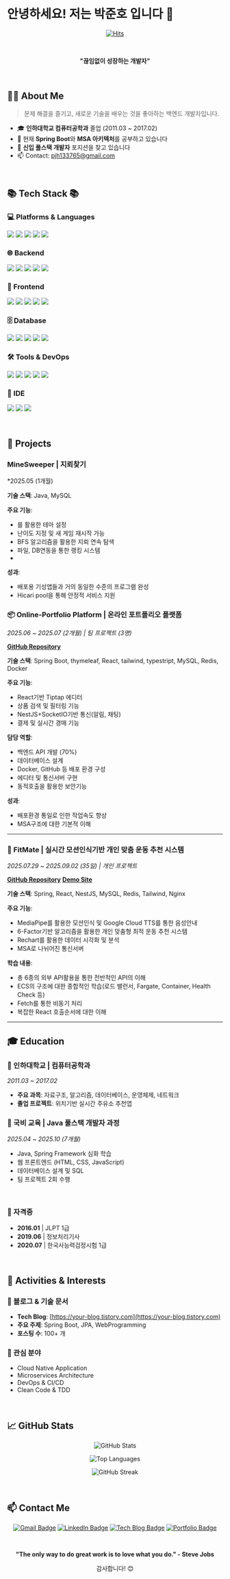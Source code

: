 # 안녕하세요! 저는 박준호 입니다 👋

<div align="center">
  
  [![Hits](https://hits.seeyoufarm.com/api/count/incr/badge.svg?url=https%3A%2F%2Fgithub.com%2Fjhpark-coder&count_bg=%2379C83D&title_bg=%23555555&icon=&icon_color=%23E7E7E7&title=hits&edge_flat=false)](https://hits.seeyoufarm.com)
  
  <br>
  
  **"끊임없이 성장하는 개발자"**
  
</div>

<br>

## 🙋‍♂️ About Me

> 문제 해결을 즐기고, 새로운 기술을 배우는 것을 좋아하는 백엔드 개발자입니다.

- 🎓 **인하대학교 컴퓨터공학과** 졸업 (2011.03 ~ 2017.02)
- 🌱 현재 **Spring Boot**와 **MSA 아키텍처**를 공부하고 있습니다
- 💼 **신입 풀스택 개발자** 포지션을 찾고 있습니다
- 📫 Contact: pjh133765@gmail.com

<br>

## 📚 Tech Stack 📚

### 💻 Platforms & Languages
<p>
  <img src="https://img.shields.io/badge/Java-007396?style=for-the-badge&logo=Java&logoColor=white">
  <img src="https://img.shields.io/badge/Python-3776AB?style=for-the-badge&logo=Python&logoColor=white">
  <img src="https://img.shields.io/badge/JavaScript-F7DF1E?style=for-the-badge&logo=JavaScript&logoColor=black">
  <img src="https://img.shields.io/badge/TypeScript-3178C6?style=for-the-badge&logo=TypeScript&logoColor=white">
  <img src="https://img.shields.io/badge/C++-00599C?style=for-the-badge&logo=C%2B%2B&logoColor=white">
</p>

### 🌐 Backend
<p>
  <img src="https://img.shields.io/badge/Spring-6DB33F?style=for-the-badge&logo=Spring&logoColor=white">
  <img src="https://img.shields.io/badge/Spring%20Boot-6DB33F?style=for-the-badge&logo=Spring%20Boot&logoColor=white">
  <img src="https://img.shields.io/badge/Spring%20Security-6DB33F?style=for-the-badge&logo=Spring%20Security&logoColor=white">
  <img src="https://img.shields.io/badge/JPA-007396?style=for-the-badge&logo=Java&logoColor=white">
  <img src="https://img.shields.io/badge/Node.js-339933?style=for-the-badge&logo=Node.js&logoColor=white">
</p>

### 🎨 Frontend
<p>
  <img src="https://img.shields.io/badge/React-61DAFB?style=for-the-badge&logo=React&logoColor=black">
  <img src="https://img.shields.io/badge/Vue.js-4FC08D?style=for-the-badge&logo=Vue.js&logoColor=white">
  <img src="https://img.shields.io/badge/HTML5-E34F26?style=for-the-badge&logo=HTML5&logoColor=white">
  <img src="https://img.shields.io/badge/CSS3-1572B6?style=for-the-badge&logo=CSS3&logoColor=white">
  <img src="https://img.shields.io/badge/Bootstrap-7952B3?style=for-the-badge&logo=Bootstrap&logoColor=white">
</p>

### 🗄️ Database
<p>
  <img src="https://img.shields.io/badge/MySQL-4479A1?style=for-the-badge&logo=MySQL&logoColor=white">
  <img src="https://img.shields.io/badge/PostgreSQL-4169E1?style=for-the-badge&logo=PostgreSQL&logoColor=white">
  <img src="https://img.shields.io/badge/MongoDB-47A248?style=for-the-badge&logo=MongoDB&logoColor=white">
  <img src="https://img.shields.io/badge/Redis-DC382D?style=for-the-badge&logo=Redis&logoColor=white">
  <img src="https://img.shields.io/badge/Oracle-F80000?style=for-the-badge&logo=Oracle&logoColor=white">
</p>

### 🛠️ Tools & DevOps
<p>
  <img src="https://img.shields.io/badge/Git-F05032?style=for-the-badge&logo=Git&logoColor=white">
  <img src="https://img.shields.io/badge/GitHub-181717?style=for-the-badge&logo=GitHub&logoColor=white">
  <img src="https://img.shields.io/badge/Docker-2496ED?style=for-the-badge&logo=Docker&logoColor=white">
  <img src="https://img.shields.io/badge/Jenkins-D24939?style=for-the-badge&logo=Jenkins&logoColor=white">
  <img src="https://img.shields.io/badge/AWS-232F3E?style=for-the-badge&logo=Amazon%20AWS&logoColor=white">
</p>

### 🔧 IDE
<p>
  <img src="https://img.shields.io/badge/IntelliJ%20IDEA-000000?style=for-the-badge&logo=IntelliJ%20IDEA&logoColor=white">
  <img src="https://img.shields.io/badge/Visual%20Studio%20Code-007ACC?style=for-the-badge&logo=Visual%20Studio%20Code&logoColor=white">
  <img src="https://img.shields.io/badge/Eclipse-2C2255?style=for-the-badge&logo=Eclipse&logoColor=white">
</p>

<br>


## 🚀 Projects

### MineSweeper | 지뢰찾기
*2025.05 (1개월)

**기술 스택**: Java, MySQL

**주요 기능**:
- 를 활용한 테마 설정
- 난이도 지정 및 새 게임 재시작 가능
- BFS 알고리즘을 활용한 지뢰 연속 탐색
- 파일, DB연동을 통한 랭킹 시스템
- 
**성과**:
- 배포용 기성앱들과 거의 동일한 수준의 프로그램 완성
- Hicari pool을 통해 안정적 서비스 지원


### 📦 Online-Portfolio Platform | 온라인 포트폴리오 플랫폼
*2025.06 ~ 2025.07 (2개월) | 팀 프로젝트 (3명)*

**[GitHub Repository]((https://github.com/jhpark-coder/SpringBootProject_Group4))**

**기술 스택**: Spring Boot, thymeleaf, React, tailwind, typestript, MySQL, Redis, Docker

**주요 기능**:
- React기반 Tiptap 에디터
- 상품 검색 및 필터링 기능
- NestJS+SocketIO기반 통신(알림, 채팅)
- 결제 및 실시간 경매 기능

**담당 역할**:
- 백엔드 API 개발 (70%)
- 데이터베이스 설계
- Docker, GitHub 등 배포 환경 구성
- 에디터 및 통신서버 구현
- 동적호출을 활용한 보안기능

**성과**:
- 배포환경 통일로 인한 작업속도 향상 
- MSA구조에 대한 기본적 이해

---

### 📝 FitMate | 실시간 모션인식기반 개인 맞춤 운동 추천 시스템
*2025.07.29 ~ 2025.09.02 (35일) | 개인 프로젝트*

**[GitHub Repository](https://github.com/jhpark-coder/personalproject)**
**[Demo Site](https://fitmateproject.com)**

**기술 스택**: Spring, React, NestJS, MySQL, Redis, Tailwind, Nginx

**주요 기능**:
- MediaPipe를 활용한 모션인식 및 Google Cloud TTS를 통한 음성안내
- 6-Factor기반 알고리즘을 활용한 개인 맞춤형 최적 운동 추천 시스템
- Rechart를 활용한 데이터 시각화 및 분석
- MSA로 나뉘어진 통신서버

**학습 내용**:
- 총 6종의 외부 API활용을 통한 전반적인 API의 이해
- ECS의 구조에 대한 종합적인 학습(로드 밸런서, Fargate, Container, Health Check 등)
- Fetch를 통한 비동기 처리
- 복잡한 React 호출순서에 대한 이해

---



## 🎓 Education

### 🏫 인하대학교 | 컴퓨터공학과
*2011.03 ~ 2017.02*

- **주요 과목**: 자료구조, 알고리즘, 데이터베이스, 운영체제, 네트워크
- **졸업 프로젝트**: 위치기반 실시간 주유소 추천앱

### 🏫 국비 교육 | Java 풀스택 개발자 과정
*2025.04 ~ 2025.10 (7개월)*

- Java, Spring Framework 심화 학습
- 웹 프론트엔드 (HTML, CSS, JavaScript)
- 데이터베이스 설계 및 SQL
- 팀 프로젝트 2회 수행

<br>

### 📜 자격증
- **2016.01** | JLPT 1급
- **2019.06** | 정보처리기사
- **2020.07** | 한국사능력검정시험 1급

<br>

## 🌟 Activities & Interests


### 📝 블로그 & 기술 문서
- **Tech Blog**: [https://your-blog.tistory.com](https://your-blog.tistory.com)
- **주요 주제**: Spring Boot, JPA, WebProgramming
- **포스팅 수**: 100+ 개

### 🎯 관심 분야
- Cloud Native Application
- Microservices Architecture
- DevOps & CI/CD
- Clean Code & TDD

<br>

## 📈 GitHub Stats

<div align="center">
  
  ![GitHub Stats](https://github-readme-stats.vercel.app/api?username=jhpark-coder&show_icons=true&theme=tokyonight)
  
  ![Top Languages](https://github-readme-stats.vercel.app/api/top-langs/?username=jhpark-coder&layout=compact&theme=tokyonight)
  
  ![GitHub Streak](https://github-readme-streak-stats.herokuapp.com/?user=jhpark-coder&theme=tokyonight)
  
</div>

<br>

## 📫 Contact Me

<div align="center">
  
  [![Gmail Badge](https://img.shields.io/badge/Gmail-D14836?style=for-the-badge&logo=gmail&logoColor=white)](mailto:pjh133765@gmail.com)
  [![LinkedIn Badge](https://img.shields.io/badge/LinkedIn-0077B5?style=for-the-badge&logo=linkedin&logoColor=white)](https://www.linkedin.com/in/yourusername)
  [![Tech Blog Badge](https://img.shields.io/badge/Tech%20Blog-FF5722?style=for-the-badge&logo=blogger&logoColor=white)](https://your-blog.tistory.com)
  [![Portfolio Badge](https://img.shields.io/badge/Portfolio-000000?style=for-the-badge&logo=About.me&logoColor=white)](https://your-portfolio.com)
  
</div>

<br>

<div align="center">
  
  **"The only way to do great work is to love what you do." - Steve Jobs**
  
  감사합니다! 😊
  
</div>
